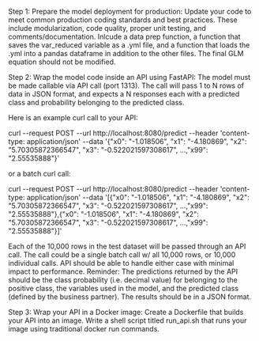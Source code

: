 Step 1:
Prepare the model deployment for production: Update your code to meet common production coding standards and best practices. These include modularization, code quality, proper unit testing, and comments/documentation. Inlcude a data prep function, a function that saves the var_reduced variable as a .yml file, and a function that loads the .yml into a pandas dataframe in addition to the other files. The final GLM equation should not be modified.

Step 2:
Wrap the model code inside an API using FastAPI: The model must be made callable via API call (port 1313). The call will pass 1 to N rows of data in JSON format, and expects a N responses each with a predicted class and probability belonging to the predicted class. 

Here is an example curl call to your API:

curl --request POST --url http://localhost:8080/predict --header 'content-type: application/json' --data '{"x0": "-1.018506", "x1": "-4.180869", "x2": "5.70305872366547", "x3": "-0.522021597308617", ...,"x99": "2.55535888"}'

or a batch curl call:

curl --request POST --url http://localhost:8080/predict --header 'content-type: application/json' --data '[{"x0": "-1.018506", "x1": "-4.180869", "x2": "5.70305872366547", "x3": "-0.522021597308617", ...,"x99": "2.55535888"},{"x0": "-1.018506", "x1": "-4.180869", "x2": "5.70305872366547", "x3": "-0.522021597308617", ...,"x99": "2.55535888"}]'

Each of the 10,000 rows in the test dataset will be passed through an API call. The call could be a single batch call w/ all 10,000 rows, or 10,000 individual calls. API should be able to handle either case with minimal impact to performance. Reminder: The predictions returned by the API should be the class probability (i.e. decimal value) for belonging to the positive class, the variables used in the model, and the predicted class (defined by the business partner). The results should be in a JSON format.

Step 3:
Wrap your API in a Docker image: Create a Dockerfile that builds your API into an image. Write a shell script titled run_api.sh that runs your image using traditional docker run commands.